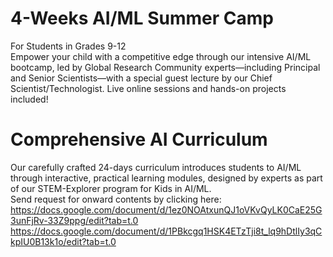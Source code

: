 # 4-Weeks AI/ML Summer Camp
For Students in Grades 9-12
<br>
Empower your child with a competitive edge through our intensive AI/ML bootcamp, led by Global Research Community experts—including Principal and Senior Scientists—with a special guest lecture by our Chief Scientist/Technologist. Live online sessions and hands-on projects included!

# Comprehensive AI Curriculum
Our carefully crafted 24-days curriculum introduces students to AI/ML through interactive, practical learning modules, designed by experts as part of our STEM-Explorer program for Kids in AI/ML.
<br>
Send request for onward contents by clicking here:
<br>
https://docs.google.com/document/d/1ez0NOAtxunQJ1oVKvQyLK0CaE25G3unFjRv-33Z9ppg/edit?tab=t.0
<br>
https://docs.google.com/document/d/1PBkcgq1HSK4ETzTji8t_lq9hDtlIy3qCkpIU0B13k1o/edit?tab=t.0

